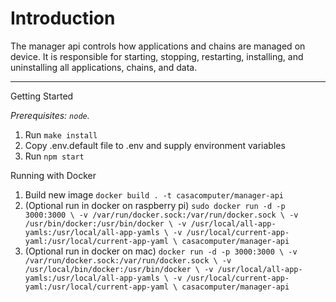 Introduction
============

The manager api controls how applications and chains are managed on device. It is responsible for starting, stopping,
restarting, installing, and uninstalling all applications, chains, and data.

---------

Getting Started

*Prerequisites: `node`.*

  1. Run `make install`
  1. Copy .env.default file to .env and supply environment variables
  1. Run `npm start`

Running with Docker
  1. Build new image `docker build . -t casacomputer/manager-api`
  1. (Optional run in docker on raspberry pi) `sudo docker run -d -p 3000:3000 \
                                   -v /var/run/docker.sock:/var/run/docker.sock \
                                   -v /usr/bin/docker:/usr/bin/docker \
                                   -v /usr/local/all-app-yamls:/usr/local/all-app-yamls \
                                   -v /usr/local/current-app-yaml:/usr/local/current-app-yaml \
                                   casacomputer/manager-api`
  1. (Optional run in docker on mac) `docker run -d -p 3000:3000 \
                                        -v /var/run/docker.sock:/var/run/docker.sock \
                                        -v /usr/local/bin/docker:/usr/bin/docker \
                                        -v /usr/local/all-app-yamls:/usr/local/all-app-yamls \
                                        -v /usr/local/current-app-yaml:/usr/local/current-app-yaml \
                                        casacomputer/manager-api`


